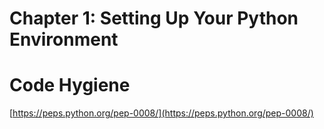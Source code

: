 # Chapter 1: Setting Up Your Python Environment

# **Code Hygiene**

[https://peps.python.org/pep-0008/](https://peps.python.org/pep-0008/)
